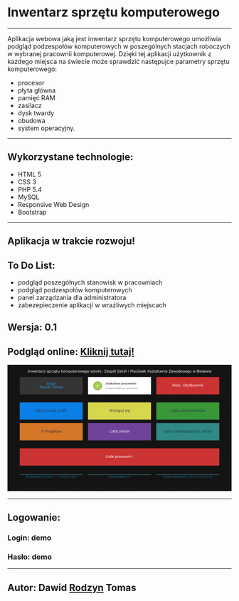 <h1>Inwentarz sprzętu komputerowego</h1>
<hr>
<p>Aplikacja webowa jaką jest inwentarz sprzętu komputerowego umożliwia podgląd podzespołów komputerowych w poszególnych stacjach roboczych w wybranej pracownii komputerowej. Dzięki tej aplikacji użytkownik z każdego miejsca na świecie może sprawdzić następujce parametry sprzętu komputerowego:</p>
<ul>
	<li>procesor</li>
	<li>płyta główna</li>
	<li>pamięć RAM</li>
	<li>zasilacz</li>
	<li>dysk twardy</li>
	<li>obudowa</li>
	<li>system operacyjny.</li>
</ul>
<hr>
<h2>Wykorzystane technologie:</h2>
<ul>
	<li>HTML 5</li>
	<li>CSS 3</li>
	<li>PHP 5.4</li>
	<li>MySQL</li>
	<li>Responsive Web Design</li>
	<li>Bootstrap</li>
</ul>
<hr>
<h2>Aplikacja w trakcie rozwoju!</h2>
<h2>To Do List: </h2>
<ul>
	<li>podgląd poszegółnych stanowisk w pracowniach</li>
	<li>podgląd podzespołów komputerowych</li>
	<li>panel zarządzania dla administratora</li>
	<li>zabezepieczenie aplikacji w wrażliwych miejscach</li>
</ul>
<h2>Wersja: 0.1</h2>
<h2>Podgląd online: <a href="http://rodzyn.pl/Inwentarz" target="_blank">Kliknij tutaj!</a></h2>
<img src="https://raw.githubusercontent.com/olekml/Inwentarz/master/screenshots/screenshot1.png">
<hr>
<h2>Logowanie:</h2>
<h3>Login: demo</h3>
<h3>Hasło: demo</h3>
<hr>
<h2>Autor: Dawid <a href="http://rodzyn.pl" target="_blank">Rodzyn</a> Tomas</h2>
